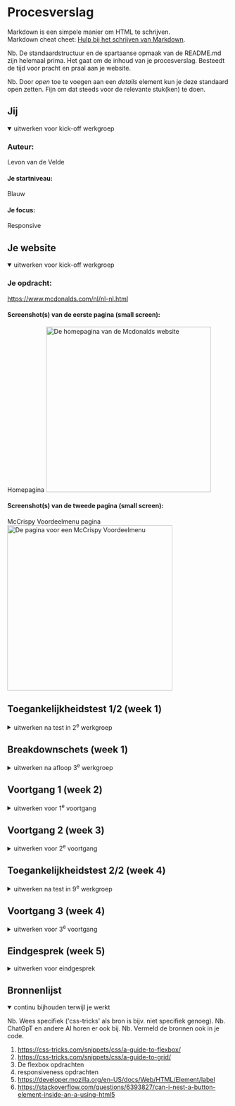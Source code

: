 # Procesverslag
Markdown is een simpele manier om HTML te schrijven.  
Markdown cheat cheet: [Hulp bij het schrijven van Markdown](https://github.com/adam-p/markdown-here/wiki/Markdown-Cheatsheet).

Nb. De standaardstructuur en de spartaanse opmaak van de README.md zijn helemaal prima. Het gaat om de inhoud van je procesverslag. Besteedt de tijd voor pracht en praal aan je website.

Nb. Door *open* toe te voegen aan een *details* element kun je deze standaard open zetten. Fijn om dat steeds voor de relevante stuk(ken) te doen.





## Jij

<details open>
  <summary>uitwerken voor kick-off werkgroep</summary>

  ### Auteur:
  Levon van de Velde

  #### Je startniveau:
  Blauw

  #### Je focus:
  Responsive
 
</details>





## Je website

<details open>
  <summary>uitwerken voor kick-off werkgroep</summary>

  ### Je opdracht:
  https://www.mcdonalds.com/nl/nl-nl.html

  #### Screenshot(s) van de eerste pagina (small screen): 
  Homepagina 
  <img src="readme-images/Pagina-1.jpeg" width="375px" alt="De homepagina van de Mcdonalds website">

  #### Screenshot(s) van de tweede pagina (small screen):
  McCrispy Voordeelmenu pagina
  <img src="readme-images/pagina-2.jpeg" width="375px" alt="De pagina voor een McCrispy Voordeelmenu">
 
</details>



## Toegankelijkheidstest 1/2 (week 1)

<details>
  <summary>uitwerken na test in 2<sup>e</sup> werkgroep</summary>

  ### Bevindingen
  Lijst met je bevindingen die in de test naar voren kwamen:
  De website van McDonalds is erg simpel dus er valt weinig te verbeteren.
  Ten eerste is er geen h1 op de homepagina van de website.
  Ten tweede bevatten de img geen alt tekst.
</details>



## Breakdownschets (week 1)

<details>
  <summary>uitwerken na afloop 3<sup>e</sup> werkgroep</summary>

  ### de hele pagina: 
  <img src="readme-images/lets-go.jpg" width="375px" alt="breakdown van de hele pagina">

  ### dynamisch deel: 
  <img src="readme-images/menutjes.jpg." width="375px" alt="breakdown van de hamburger menu">


</details>





## Voortgang 1 (week 2)

<details>
  <summary>uitwerken voor 1<sup>e</sup> voortgang</summary>

  ### Stand van zaken
  Deze week was niet lastig. 
  Alle oefeningen met grids, flexbox en javascript lukte me wel.
  Het enige wat ik nog lastig vindt is alles semantisch maken met html.

  ### Verslag van meeting
  Ik heb geleerd hoe je sections en articles opstelt en het verschil daarvan.
  Ook heb ik geleerd dat je een img kan doen in een h1.

</details>





## Voortgang 2 (week 3)

<details>
  <summary>uitwerken voor 2<sup>e</sup> voortgang</summary>

  ### Stand van zaken
  Deze week was lastig. Na alle html code te hebben geschreven begon ik een hamburger nav menu te maken voor mobiele schermen, maar het was ingewikkelder dan ik dacht. Ook nog was ik ziek aan het einde van de week dus kon ik niet veel verder komen.

  ### Verslag van meeting
  Ik was niet aanwezig bij deze meeting. Ik was ziek.

</details>





## Toegankelijkheidstest 2/2 (week 4)

<details>
  <summary>uitwerken na test in 9<sup>e</sup> werkgroep</summary>

  ### Bevindingen
  Lijst met je bevindingen die in de test naar voren kwamen (geef ook aan wat er verbeterd is):
  1. de headers zijn op goede volgorde.
  2. de homepagina bevat nu een h1.
  3. de website is meer responsive.
  4. de hamburgermenu button is beter gepositioneerd.
  5. images bevatten alt teksten waar het nodig is.
  6. hamburger menu buttons zijn niet zichtbaar voor screenreaders.

</details>





## Voortgang 3 (week 4)

<details>
  <summary>uitwerken voor 3<sup>e</sup> voortgang</summary>

  ### Stand van zaken
  Deze week ging beter dan vorige weken. Ik heb eindelijk de nav bar af met een hamburger menu. Ook heb ik alles goed kunnen stylen en lijkt mijn website sprekend op de echte website.

  ### Verslag van meeting
  Vasilus heeft mij nog uitlegt hoe je betere responsiveness kan hebben met grid.

</details>





## Eindgesprek (week 5)

<details>
  <summary>uitwerken voor eindgesprek</summary>

  ### Je uitkomst - karakteristiek screenshots:
  <img src="readme-images/Scherm­afbeelding 2024-12-09 om 01.44.15.png" width="375px" alt="uitkomst opdracht 1">


  ### Dit ging goed/Heb ik geleerd: 
  Ik heb geleerd hoe ik met grid en flexbox een mooie en professionele ontwerp kan maken voor een website. Ook heb ik geleerd hoe ik semantische code schrijf en hoe ik een webpagina responsive kan maken voor verschillende soorten schermen.
  Als laatste heb ik geleerd hoe ik op een simpele manier een hamburger menu kan maken en die koppelen met een button door middel van javascript.

  <img src="readme-images/Grid-navbar" width="375px" alt="top">


  ### Dit was lastig/Is niet gelukt:
  Het is mij niet gelukt om binnen de tijd een caroussel te maken zoals op de echte homepagina.

  <img src="readme-images/bummer.png" width="375px" alt="bummer">
</details>





## Bronnenlijst

<details open>
  <summary>continu bijhouden terwijl je werkt</summary>

  Nb. Wees specifiek ('css-tricks' als bron is bijv. niet specifiek genoeg). 
  Nb. ChatGpT en andere AI horen er ook bij.
  Nb. Vermeld de bronnen ook in je code.

  1. https://css-tricks.com/snippets/css/a-guide-to-flexbox/
  2. https://css-tricks.com/snippets/css/a-guide-to-grid/
  3. De flexbox opdrachten
  4. responsiveness opdrachten
  5. https://developer.mozilla.org/en-US/docs/Web/HTML/Element/label
  6. https://stackoverflow.com/questions/6393827/can-i-nest-a-button-element-inside-an-a-using-html5

</details>
